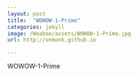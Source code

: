 ```yaml
---
layout: post
title:  "WOWOW-1-Prime"
categories: jekyll
image: /Weaboo/assets/WOWOW-1-Prime.jpg
url: http://unmonk.github.io

---
```

WOWOW-1-Prime